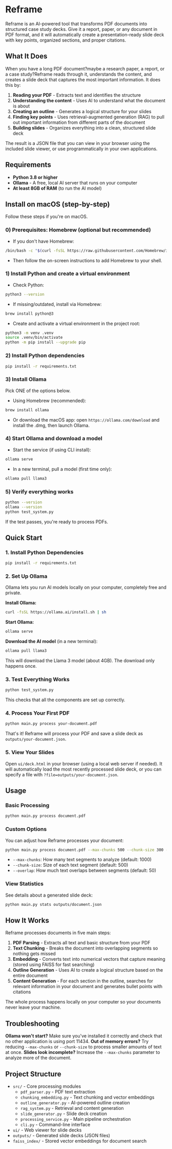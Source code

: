 # Reframe

Reframe is an AI-powered tool that transforms PDF documents into structured case study decks. Give it a report, paper, or any document in PDF format, and it will automatically create a presentation-ready slide deck with key points, organized sections, and proper citations.

## What It Does

When you have a long PDF document?maybe a research paper, a report, or a case study?Reframe reads through it, understands the content, and creates a slide deck that captures the most important information. It does this by:

1. **Reading your PDF** - Extracts text and identifies the structure
2. **Understanding the content** - Uses AI to understand what the document is about
3. **Creating an outline** - Generates a logical structure for your slides
4. **Finding key points** - Uses retrieval-augmented generation (RAG) to pull out important information from different parts of the document
5. **Building slides** - Organizes everything into a clean, structured slide deck

The result is a JSON file that you can view in your browser using the included slide viewer, or use programmatically in your own applications.

## Requirements

- **Python 3.8 or higher**
- **Ollama** - A free, local AI server that runs on your computer
- **At least 8GB of RAM** (to run the AI model)

## Install on macOS (step-by-step)

Follow these steps if you're on macOS.

### 0) Prerequisites: Homebrew (optional but recommended)

- If you don't have Homebrew:
```bash
/bin/bash -c "$(curl -fsSL https://raw.githubusercontent.com/Homebrew/install/HEAD/install.sh)"
```
- Then follow the on-screen instructions to add Homebrew to your shell.

### 1) Install Python and create a virtual environment

- Check Python:
```bash
python3 --version
```
- If missing/outdated, install via Homebrew:
```bash
brew install python@3
```
- Create and activate a virtual environment in the project root:
```bash
python3 -m venv .venv
source .venv/bin/activate
python -m pip install --upgrade pip
```

### 2) Install Python dependencies

```bash
pip install -r requirements.txt
```

### 3) Install Ollama

Pick ONE of the options below.

- Using Homebrew (recommended):
```bash
brew install ollama
```

- Or download the macOS app: open `https://ollama.com/download` and install the .dmg, then launch Ollama.

### 4) Start Ollama and download a model

- Start the service (if using CLI install):
```bash
ollama serve
```

- In a new terminal, pull a model (first time only):
```bash
ollama pull llama3
```

### 5) Verify everything works

```bash
python --version
ollama --version
python test_system.py
```

If the test passes, you're ready to process PDFs.

## Quick Start

### 1. Install Python Dependencies

```bash
pip install -r requirements.txt
```

### 2. Set Up Ollama

Ollama lets you run AI models locally on your computer, completely free and private.

**Install Ollama:**
```bash
curl -fsSL https://ollama.ai/install.sh | sh
```

**Start Ollama:**
```bash
ollama serve
```

**Download the AI model** (in a new terminal):
```bash
ollama pull llama3
```

This will download the Llama 3 model (about 4GB). The download only happens once.

### 3. Test Everything Works

```bash
python test_system.py
```

This checks that all the components are set up correctly.

### 4. Process Your First PDF

```bash
python main.py process your-document.pdf
```

That's it! Reframe will process your PDF and save a slide deck as `outputs/your-document.json`.

### 5. View Your Slides

Open `ui/deck.html` in your browser (using a local web server if needed). It will automatically load the most recently processed slide deck, or you can specify a file with `?file=outputs/your-document.json`.

## Usage

### Basic Processing

```bash
python main.py process document.pdf
```

### Custom Options

You can adjust how Reframe processes your document:

```bash
python main.py process document.pdf --max-chunks 500 --chunk-size 300 --overlap 25
```

- `--max-chunks`: How many text segments to analyze (default: 1000)
- `--chunk-size`: Size of each text segment (default: 500)
- `--overlap`: How much text overlaps between segments (default: 50)

### View Statistics

See details about a generated slide deck:

```bash
python main.py stats outputs/document.json
```


## How It Works
Reframe processes documents in five main steps:
1. **PDF Parsing** - Extracts all text and basic structure from your PDF
2. **Text Chunking** - Breaks the document into overlapping segments so nothing gets missed
3. **Embedding** - Converts text into numerical vectors that capture meaning (stored using FAISS for fast searching)
4. **Outline Generation** - Uses AI to create a logical structure based on the entire document
5. **Content Generation** - For each section in the outline, searches for relevant information in your document and generates bullet points with citations

The whole process happens locally on your computer so your documents never leave your machine.



## Troubleshooting
**Ollama won't start?** Make sure you've installed it correctly and check that no other application is using port 11434.
**Out of memory errors?** Try reducing `--max-chunks` or `--chunk-size` to process smaller amounts of text at once.
**Slides look incomplete?** Increase the `--max-chunks` parameter to analyze more of the document.


## Project Structure
- `src/` - Core processing modules
  - `pdf_parser.py` - PDF text extraction
  - `chunking_embedding.py` - Text chunking and vector embeddings
  - `outline_generator.py` - AI-powered outline creation
  - `rag_system.py` - Retrieval and content generation
  - `slide_generator.py` - Slide deck creation
  - `processing_service.py` - Main pipeline orchestration
  - `cli.py` - Command-line interface
- `ui/` - Web viewer for slide decks
- `outputs/` - Generated slide decks (JSON files)
- `faiss_index/` - Stored vector embeddings for document search
